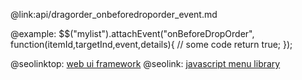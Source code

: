 @link:api/dragorder_onbeforedroporder_event.md

@example:
$$("mylist").attachEvent("onBeforeDropOrder", function(itemId,targetInd,event,details){
    // some code 
    return true;
});

@seolinktop: [web ui framework](https://webix.com)
@seolink: [javascript menu library](https://webix.com/widget/menu/)